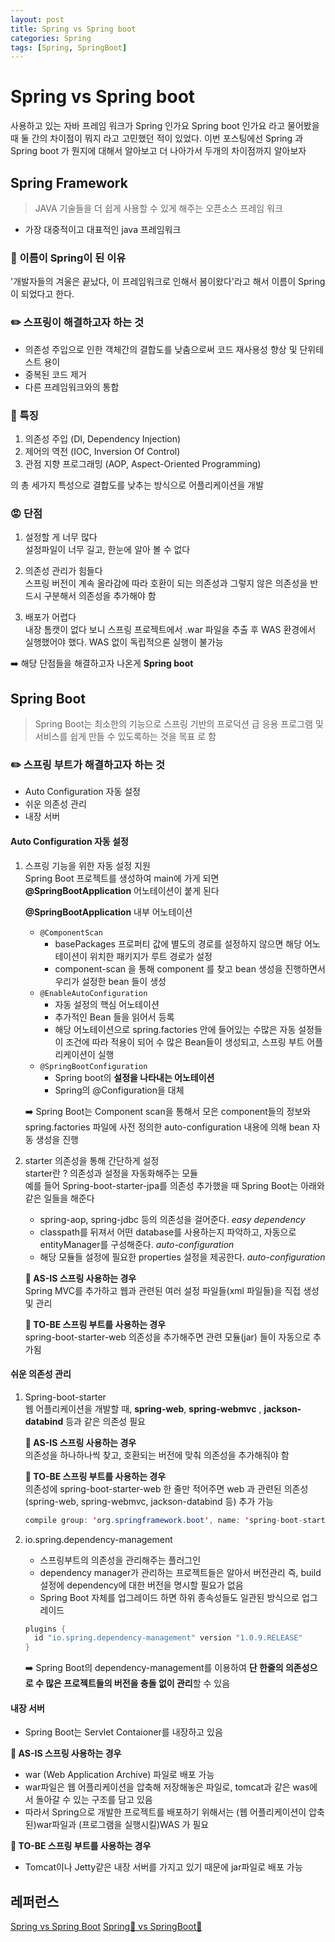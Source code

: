 ```yaml
---
layout: post
title: Spring vs Spring boot
categories: Spring 
tags: [Spring, SpringBoot]
---
```

# Spring vs Spring boot
사용하고 있는 자바 프레임 워크가 Spring 인가요 Spring boot 인가요 라고 물어봤을 때 둘 간의 차이점이 뭐지 라고 고민했던 적이 있었다. 이번 포스팅에선 Spring 과 Spring boot 가 뭔지에 대해서 알아보고 더 나아가서 두개의 차이점까지 알아보자

##  Spring Framework
> JAVA 기술들을 더 쉽게 사용할 수 있게 해주는 오픈소스 프레임 워크

- 가장 대중적이고 대표적인 java 프레임워크

### 🤔 이름이 Spring이 된 이유
'개발자들의 겨울은 끝났다, 이 프레임워크로 인해서 봄이왔다'라고 해서 이름이 Spring 이 되었다고 한다.

### ✏️ 스프링이 해결하고자 하는 것
- 의존성 주입으로 인한 객체간의 결합도를 낮춤으로써 코드 재사용성 향상 및 단위테스트 용이 
- 중복된 코드 제거 
- 다른 프레임워크와의 통합 

### 🥸 특징
1. 의존성 주입 (DI, Dependency Injection)
2. 제어의 역전 (IOC, Inversion Of Control)
3. 관점 지향 프로그래밍 (AOP, Aspect-Oriented Programming)

의 총 세가지 특성으로 결합도를 낮추는 방식으로 어플리케이션을 개발 

### 😡 단점
1. 설정할 게 너무 많다 <br>
   설정파일이 너무 길고, 한눈에 알아 볼 수 없다 

2. 의존성 관리가 힘들다 <br>
    스프링 버전이 계속 올라감에 따라 호환이 되는 의존성과 그렇지 않은 의존성을 반드시 구분해서 의존성을 추가해야 함 

3. 배포가 어렵다 <br>
   내장 톰캣이 없다 보니 스프링 프로젝트에서 .war 파일을 추출 후 WAS 환경에서 실행했어야 했다. WAS 없이 독립적으론 실행이 불가능 

➡️ 해당 단점들을 해결하고자 나온게 **Spring boot** 

## Spring Boot
> Spring Boot는 최소한의 기능으로 스프링 기반의 프로덕션 급 응용 프로그램 및 서비스를 쉽게 만들 수 있도록하는 것을 목표 로 함 

### ✏️ 스프링 부트가 해결하고자 하는 것
- Auto Configuration 자동 설정 
- 쉬운 의존성 관리
- 내장 서버

#### Auto Configuration 자동 설정
1. 스프링 기능을 위한 자동 설정 지원<br>
    Spring Boot 프로젝트를 생성하여 main에 가게 되면 **@SpringBootApplication** 어노테이션이 붙게 된다 

    **@SpringBootApplication** 내부 어노테이션 
    - `@ComponentScan` 
        - basePackages 프로퍼티 값에 별도의 경로를 설정하지 않으면 해당 어노테이션이 위치한 패키지가 루트 경로가 설정
        -  component-scan 을 통해 component 를 찾고 bean 생성을 진행하면서 우리가 설정한 bean 들이 생성
    - `@EnableAutoConfiguration` 
        - 자동 설정의 핵심 어노테이션 
        - 추가적인 Bean 들을 읽어서 등록 
        - 해당 어노테이션으로 spring.factories 안에 들어있는 수많은 자동 설정들이 조건에 따라 적용이 되어 수 많은 Bean들이 생성되고, 스프링 부트 어플리케이션이 실행
    - `@SpringBootConfiguration`
        - Spring boot의 **설정을 나타내는 어노테이션**
        - Spring의 @Configuration을 대체

    ➡️ Spring Boot는 Component scan을 통해서 모은 component들의 정보와 spring.factories 파일에 사전 정의한 auto-configuration 내용에 의해 bean 자동 생성을 진행


2. starter 의존성을 통해 간단하게 설정<br>
    starter란 ? 의존성과 설정을 자동화해주는 모듈<br>
    예를 들어 Spring-boot-starter-jpa를 의존성 추가했을 때 Spring Boot는 아래와 같은 일들을 해준다 
    - spring-aop, spring-jdbc 등의 의존성을 걸어준다. *easy dependency*
    - classpath를 뒤져서 어떤 database를 사용하는지 파악하고, 자동으로 entityManager를 구성해준다. *auto-configuration*
    - 해당 모듈들 설정에 필요한 properties 설정을 제공한다. *auto-configuration*

    **🌿 AS-IS 스프링 사용하는 경우** <br>
    Spring MVC를 추가하고 웹과 관련된 여러 설정 파일들(xml 파일들)을 직접 생성 및 관리

    **🌳 TO-BE 스프링 부트를 사용하는 경우**<br>
    spring-boot-starter-web 의존성을 추가해주면 관련 모듈(jar) 들이 자동으로 추가됨  

#### 쉬운 의존성 관리
1. Spring-boot-starter<br>
   웹 어플리케이션을 개발할 때, **spring-web**, **spring-webmvc** , **jackson-databind** 등과 같은 의존성 필요

   **🌿 AS-IS 스프링 사용하는 경우**<br>
   의존성을 하나하나씩 찾고, 호환되는 버전에 맞춰 의존성을 추가해줘야 함 

   **🌳 TO-BE 스프링 부트를 사용하는 경우**<br>
   의존성에 spring-boot-starter-web 한 줄만 적어주면 web 과 관련된 의존성(spring-web, spring-webmvc, jackson-databind 등) 추가 가능 

   ```java
   compile group: 'org.springframework.boot', name: 'spring-boot-starter-web', version: '2.3.1.RELEASE'
   ```

2. io.spring.dependency-management
   - 스프링부트의 의존성을 관리해주는 플러그인
   - dependency manager가 관리하는 프로젝트들은 알아서 버전관리 즉, build 설정에 dependency에 대한 버전을 명시할 필요가 없음
   - Spring Boot 자체를 업그레이드 하면 하위 종속성들도 일관된 방식으로 업그레이드

   ```java
   plugins {
     id "io.spring.dependency-management" version "1.0.9.RELEASE"
   }
   ```

   ➡️ Spring Boot의 dependency-management를 이용하여 **단 한줄의 의존성으로 수 많은 프로젝트들의 버전을 충돌 없이 관리**할 수 있음 

#### 내장 서버<br>
- Spring Boot는 Servlet Contaioner를 내장하고 있음 

**🌿 AS-IS 스프링 사용하는 경우** 
- war (Web Application Archive) 파일로 배포 가능 
- war파일은 웹 어플리케이션을 압축해 저장해놓은 파일로, tomcat과 같은 was에서 돌아갈 수 있는 구조를 담고 있음 
- 따라서 Spring으로 개발한 프로젝트를 배포하기 위해서는 (웹 어플리케이션이 압축된)war파일과 (프로그램을 실행시킬)WAS 가 필요 

**🌳 TO-BE 스프링 부트를 사용하는 경우**
- Tomcat이나 Jetty같은 내장 서버를 가지고 있기 때문에 jar파일로 배포 가능 

## 레퍼런스
[Spring vs Spring Boot](https://limjunho.github.io/2021/08/15/Spring-vs-SpringBoot.html)
[Spring🌱 vs SpringBoot🌼](https://ssoco.tistory.com/66)

